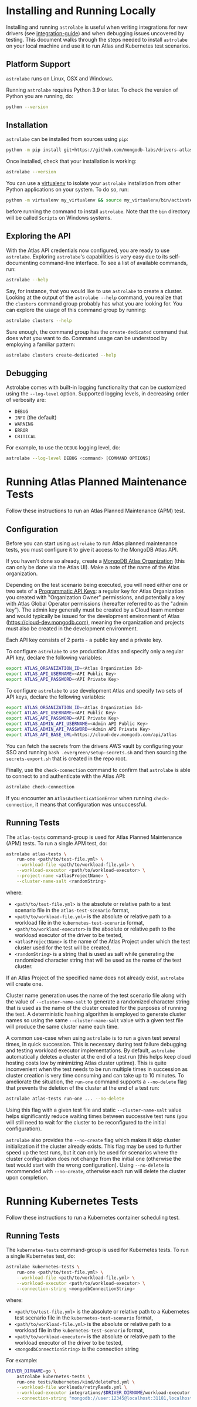 # Installing and Running Locally

Installing and running `astrolabe` is useful when writing integrations
for new drivers (see [integration-guide](./integration-guide.md)) and when debugging issues
uncovered by testing. This document walks through the steps needed to
install `astrolabe` on your local machine and use it to run Atlas and
Kubernetes test scenarios.

## Platform Support

`astrolabe` runs on Linux, OSX and Windows.

Running `astrolabe` requires Python 3.9 or later. To check the version
of Python you are running, do:

``` bash
python --version
```

## Installation

`astrolabe` can be installed from sources using `pip`:

``` bash
python -m pip install git+https://github.com/mongodb-labs/drivers-atlas-testing.git
```

Once installed, check that your installation is working:

``` bash
astrolabe --version
```

You can use a [virtualenv](https://virtualenv.pypa.io/en/latest/) to
isolate your `astrolabe` installation from other Python applications on
your system. To do so, run:

``` bash
python -m virtualenv my_virtualenv && source my_virtualenv/bin/activate
```

before running the command to install `astrolabe`. Note that the `bin`
directory will be called `Scripts` on Windows systems.


## Exploring the API

With the Atlas API credentials now configured, you are ready to use
`astrolabe`. Exploring `astrolabe`'s capabilities is very easy due to
its self-documenting command-line interface. To see a list of available
commands, run:

``` bash
astrolabe --help
```

Say, for instance, that you would like to use `astrolabe` to create a
cluster. Looking at the output of the `astrolabe --help` command, you
realize that the `clusters` command group probably has what you are
looking for. You can explore the usage of this command group by running:

``` bash
astrolabe clusters --help
```

Sure enough, the command group has the `create-dedicated` command that
does what you want to do. Command usage can be understood by employing a
familiar pattern:

``` bash
astrolabe clusters create-dedicated --help
```

## Debugging

Astrolabe comes with built-in logging functionality that can be
customized using the `--log-level` option. Supported logging levels, in
decreasing order of verbosity are:

- `DEBUG`
- `INFO` (the default)
- `WARNING`
- `ERROR`
- `CRITICAL`

For example, to use the `DEBUG` logging level, do:

``` bash
astrolabe --log-level DEBUG <command> [COMMAND OPTIONS]
```

# Running Atlas Planned Maintenance Tests

Follow these instructions to run an Atlas Planned Maintenance (APM)
test.

## Configuration

Before you can start using `astrolabe` to run Atlas planned maintenance
tests, you must configure it to give it access to the MongoDB Atlas API.

If you haven't done so already, create a [MongoDB Atlas
Organization](https://docs.atlas.mongodb.com/organizations-projects)
(this can only be done via the Atlas UI). Make a note of the name of the
Atlas organization.

Depending on the test scenario being executed, you will need either one
or two sets of a [Programmatic API
Keys](https://docs.atlas.mongodb.com/configure-api-access/): a regular
key for Atlas Organization you created with "Organization Owner"
permissions, and potentially a key with Atlas Global Operator
permissions (hereafter referred to as the "admin key"). The admin key
generally must be created by a Cloud team member and would typically be
issued for the development environment of Atlas
(<https://cloud-dev.mongodb.com>), meaning the organization and projects
must also be created in the development environment.

Each API key consists of 2 parts - a public key and a private key.

To configure `astrolabe` to use production Atlas and specify only a
regular API key, declare the following variables:

``` bash
export ATLAS_ORGANIZATION_ID=<Atlas Organization Id>
export ATLAS_API_USERNAME=<API Public Key>
export ATLAS_API_PASSWORD=<API Private Key>
```

To configure `astrolabe` to use development Atlas and specify two sets
of API keys, declare the following variables:

``` bash
export ATLAS_ORGANIZATION_ID=<Atlas Organization Id>
export ATLAS_API_USERNAME=<API Public Key>
export ATLAS_API_PASSWORD=<API Private Key>
export ATLAS_ADMIN_API_USERNAME=<Admin API Public Key>
export ATLAS_ADMIN_API_PASSWORD=<Admin API Private Key>
export ATLAS_API_BASE_URL=https://cloud-dev.mongodb.com/api/atlas
```

You can fetch the secrets from the drivers AWS vault by configuring your SSO
and running `bash .evergreen/setup-secrets.sh` and then sourcing the 
`secrets-export.sh` that is created in the repo root.

Finally, use the `check-connection` command to confirm that `astrolabe`
is able to connect to and authenticate with the Atlas API:

``` bash
astrolabe check-connection
```

If you encounter an `AtlasAuthenticationError` when running
`check-connection`, it means that configuration was unsuccessful.

## Running Tests

The `atlas-tests` command-group is used for Atlas Planned Maintenance
(APM) tests. To run a single APM test, do:

``` bash
astrolabe atlas-tests \
    run-one <path/to/test-file.yml> \
    --workload-file <path/to/workload-file.yml> \
    --workload-executor <path/to/workload-executor> \
    --project-name <atlasProjectName> \
    --cluster-name-salt <randomString>
```

where:

- `<path/to/test-file.yml>` is the absolute or relative path to a test
  scenario file in the `atlas-test-scenario` format,
- `<path/to/workload-file.yml>` is the absolute or relative path to a
  workload file in the `kubernetes-test-scenario` format,
- `<path/to/workload-executor>` is the absolute or relative path to the
  workload executor of the driver to be tested,
- `<atlasProjectName>` is the name of the Atlas Project under which the
  test cluster used for the test will be created,
- `<randomString>` is a string that is used as salt while generating the
  randomized character string that will be used as the name of the test
  cluster.


If an Atlas Project of the specified name does not already exist,
`astrolabe` will create one.

Cluster name generation uses the name of the test scenario file along
with the value of `--cluster-name-salt` to generate a randomized
character string that is used as the name of the cluster created for the
purposes of running the test. A deterministic hashing algorithm is
employed to generate cluster names so using the same
`--cluster-name-salt` value with a given test file will produce the same
cluster name each time.

A common use-case when using `astrolabe` is to run a given test several
times, in quick succession. This is necessary during test failure
debugging and testing workload executor implementations. By default,
`astrolabe` automatically deletes a cluster at the end of a test run
(this helps keep cloud hosting costs low by minimizing Atlas cluster
uptime). This is quite inconvenient when the test needs to be run
multiple times in succession as cluster creation is very time consuming
and can take up to 10 minutes. To ameliorate the situation, the
`run-one` command supports a `--no-delete` flag that prevents the
deletion of the cluster at the end of a test run:

``` bash
astrolabe atlas-tests run-one ... --no-delete
```

Using this flag with a given test file and static `--cluster-name-salt`
value helps significantly reduce waiting times between successive test
runs (you will still need to wait for the cluster to be reconfigured to
the initial configuration).

`astrolabe` also provides the `--no-create` flag which makes it skip
cluster initialization if the cluster already exists. This flag may be
used to further speed up the test runs, but it can only be used for
scenarios where the cluster configuration does not change from the
initial one (otherwise the test would start with the wrong
configuration). Using `--no-delete` is recommended with `--no-create`,
otherwise each run will delete the cluster upon completion.

# Running Kubernetes Tests

Follow these instructions to run a Kubernetes container scheduling test.

## Running Tests

The `kubernetes-tests` command-group is used for Kubernetes tests. To
run a single Kubernetes test, do:

``` bash
astrolabe kubernetes-tests \
    run-one <path/to/test-file.yml> \
    --workload-file <path/to/workload-file.yml> \
    --workload-executor <path/to/workload-executor> \
    --connection-string <mongodbConnectionString>
```

where:

- `<path/to/test-file.yml>` is the absolute or relative path to a
  Kubernetes test scenario file in the `kubernetes-test-scenario`
  format,
- `<path/to/workload-file.yml>` is the absolute or relative path to a
  workload file in the `kubernetes-test-scenario` format,
- `<path/to/workload-executor>` is the absolute or relative path to the
  workload executor of the driver to be tested,
- `<mongodbConnectionString>` is the connection string

For example:

``` bash
DRIVER_DIRNAME=go \
    astrolabe kubernetes-tests \
    run-one tests/kubernetes/kind/deletePod.yml \
    --workload-file workloads/retryReads.yml \
    --workload-executor integrations/$DRIVER_DIRNAME/workload-executor \
    --connection-string "mongodb://user:12345@localhost:31181,localhost:31182,localhost:31183/admin?tls=true&tlsCertificateKeyFile=$(pwd)/mongodb_tls_cert.pem&tlsCAFile=$(pwd)/kubernetes/kind/rootCA.pem"
```
